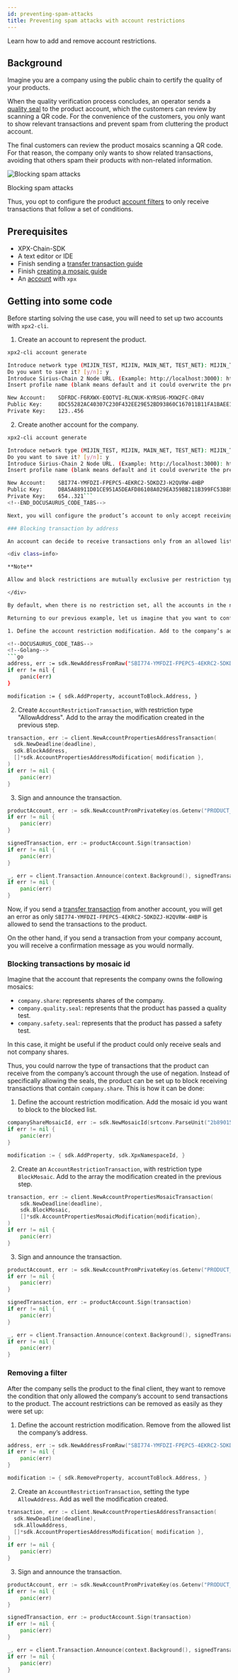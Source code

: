 ```yaml
---
id: preventing-spam-attacks
title: Preventing spam attacks with account restrictions
---
```


Learn how to add and remove account restrictions.

## Background

Imagine you are a company using the public chain to certify the quality of your products.

When the quality verification process concludes, an operator sends a [quality seal](../../built-in-features/mosaic.md) to the product account, which the customers can review by scanning a QR code. For the convenience of the customers, you only want to show relevant transactions and prevent spam from cluttering the product account.

The final customers can review the product mosaics scanning a QR code. For that reason, the company only wants to show related transactions, avoiding that others spam their products with non-related information.

![Blocking spam attacks](img/TODO.png "Blocking spam attacks")

<p class=caption>Blocking spam attacks</p>


Thus, you opt to configure the product [account filters](../../built-in-features/account-filter.md) to only receive transactions that follow a set of conditions.

## Prerequisites

- XPX-Chain-SDK
- A text editor or IDE
- Finish sending a [transfer transaction guide](../transaction/sending-a-transfer-transaction.md)
- Finish [creating a mosaic guide](../mosaic/creating-a-mosaic.md)
- An [account](../../built-in-features/account.md) with `xpx`

## Getting into some code

Before starting solving the use case, you will need to set up two accounts with `xpx2-cli`.

1. Create an account to represent the product.

<!--DOCUSAURUS_CODE_TABS-->
<!--Bash-->
```sh
xpx2-cli account generate

Introduce network type (MIJIN_TEST, MIJIN, MAIN_NET, TEST_NET): MIJIN_TEST
Do you want to save it? [y/n]: y
Introduce Sirius-Chain 2 Node URL. (Example: http://localhost:3000): http://localhost:3000
Insert profile name (blank means default and it could overwrite the previous profile): product

New Account:    SDFRDC-F6RXWX-EOOTVI-RLCNUK-KYRSU6-MXW2FC-OR4V
Public Key:     8DC55282AC40307C230F432EE29E52BD93860C167011B11FA1BAEE124B76AB19
Private Key:    123..456
```
<!--END_DOCUSAURUS_CODE_TABS-->

2. Create another account for the company.

<!--DOCUSAURUS_CODE_TABS-->
<!--Bash-->
```sh
xpx2-cli account generate

Introduce network type (MIJIN_TEST, MIJIN, MAIN_NET, TEST_NET): MIJIN_TEST
Do you want to save it? [y/n]: y
Introduce Sirius-Chain 2 Node URL. (Example: http://localhost:3000): http://localhost:3000
Insert profile name (blank means default and it could overwrite the previous profile): company

New Account:    SBI774-YMFDZI-FPEPC5-4EKRC2-5DKDZJ-H2QVRW-4HBP
Public Key:     DBA5A88911D01CE951A5DEAFD86108A029EA359BB211B399FC53B8908D6AE272
Private Key:    654..321```
<!--END_DOCUSAURUS_CODE_TABS-->

Next, you will configure the product’s account to only accept receiving transfer transactions that contain a specific mosaic.

### Blocking transaction by address

An account can decide to receive transactions only from an allowed list of [addresses](../../built-in-features/account.md). Similarly, an account can specify a blocked list of addresses to block transactions from.

<div class=info>

**Note**

Allow and block restrictions are mutually exclusive per restriction type. In other words, an account can only be configured to have either an allowed or blocked list per type of restriction.

</div>

By default, when there is no restriction set, all the accounts in the network can announce transactions to the stated account.

Returning to our previous example, let us imagine that you want to configure the product account to only accept receiving transactions that come from the company’s account. You might take the following steps to do so:

1. Define the account restriction modification. Add to the company’s address `SBI774-YMFDZI-FPEPC5-4EKRC2-5DKDZJ-H2QVRW-4HBP` to the allowed list.

<!--DOCUSAURUS_CODE_TABS-->
<!--Golang-->
```go
address, err := sdk.NewAddressFromRaw("SBI774-YMFDZI-FPEPC5-4EKRC2-5DKDZJ-H2QVRW-4HBP")
if err != nil {
    panic(err)
}

modification := { sdk.AddProperty, accountToBlock.Address, }
```
<!--END_DOCUSAURUS_CODE_TABS-->

2. Create `AccountRestrictionTransaction`, with restriction type "AllowAddress". Add to the array the modification created in the previous step.

<!--DOCUSAURUS_CODE_TABS-->
<!--Golang-->
```go
transaction, err := client.NewAccountPropertiesAddressTransaction(
  sdk.NewDeadline(deadline),
  sdk.BlockAddress,
  []*sdk.AccountPropertiesAddressModification{ modification },
)
if err != nil {
    panic(err)
}
```
<!--END_DOCUSAURUS_CODE_TABS-->

3. Sign and announce the transaction.

<!--DOCUSAURUS_CODE_TABS-->
<!--Golang-->
```go
productAccount, err := sdk.NewAccountPromPrivateKey(os.Getenv("PRODUCT_PRIVATE_KEY"))
if err != nil {
    panic(err)
}

signedTransaction, err := productAccount.Sign(transaction)
if err != nil {
    panic(err)
}

_, err = client.Transaction.Announce(context.Background(), signedTransaction)
if err != nil {
    panic(err)
}
```
<!--END_DOCUSAURUS_CODE_TABS-->

Now, if you send a [transfer transaction](../../built-in-features/transfer-transaction.md) from another account, you will get an error as only `SBI774-YMFDZI-FPEPC5-4EKRC2-5DKDZJ-H2QVRW-4HBP` is allowed to send the transactions to the product.

On the other hand, if you send a transaction from your company account, you will receive a confirmation message as you would normally.

### Blocking transactions by mosaic id

Imagine that the account that represents the company owns the following mosaics:

- `company.share`: represents shares of the company.
- `company.quality.seal`: represents that the product has passed a quality test.
- `company.safety.seal`: represents that the product has passed a safety test.

In this case, it might be useful if the product could only receive seals and not company shares.

Thus, you could narrow the type of transactions that the product can receive from the company’s account through the use of negation. Instead of specifically allowing the seals, the product can be set up to block receiving transactions that contain `company.share`. This is how it can be done:

1. Define the account restriction modification. Add the mosaic id you want to block to the blocked list.

<!--DOCUSAURUS_CODE_TABS-->
<!--Golang-->
```go
companyShareMosaicId, err := sdk.NewMosaicId(srtconv.ParseUnit("2b890153b7a18ff2", 16, 64))
if err != nil {
    panic(err)
}

modification := { sdk.AddProperty, sdk.XpxNamespaceId, }
```
<!--END_DOCUSAURUS_CODE_TABS-->

2. Create an `AccountRestrictionTransaction`, with restriction type `BlockMosaic`. Add to the array the modification created in the previous step.

<!--DOCUSAURUS_CODE_TABS-->
<!--Golang-->
```go
transaction, err := client.NewAccountPropertiesMosaicTransaction(
    sdk.NewDeadline(deadline),
    sdk.BlockMosaic,
    []*sdk.AccountPropertiesMosaicModification{modification},
)
if err != nil {
    panic(err)
}
```
<!--END_DOCUSAURUS_CODE_TABS-->

3. Sign and announce the transaction.

<!--DOCUSAURUS_CODE_TABS-->
<!--Golang-->
```go
productAccount, err := sdk.NewAccountPromPrivateKey(os.Getenv("PRODUCT_PRIVATE_KEY"))
if err != nil {
    panic(err)
}

signedTransaction, err := productAccount.Sign(transaction)
if err != nil {
    panic(err)
}

_, err = client.Transaction.Announce(context.Background(), signedTransaction)
if err != nil {
    panic(err)
}
```
<!--END_DOCUSAURUS_CODE_TABS-->


### Removing a filter

After the company sells the product to the final client, they want to remove the condition that only allowed the company’s account to send transactions to the product. The account restrictions can be removed as easily as they were set up:

1. Define the account restriction modification. Remove from the allowed list the company’s address.

<!--DOCUSAURUS_CODE_TABS-->
<!--Golang-->
```go
address, err := sdk.NewAddressFromRaw("SBI774-YMFDZI-FPEPC5-4EKRC2-5DKDZJ-H2QVRW-4HBP")
if err != nil {
    panic(err)
}

modification := { sdk.RemoveProperty, accountToBlock.Address, }
```
<!--END_DOCUSAURUS_CODE_TABS-->

2. Create an `AccountRestrictionTransaction`, setting the type `AllowAddress`. Add as well the modification created.

<!--DOCUSAURUS_CODE_TABS-->
<!--Golang-->
```go
transaction, err := client.NewAccountPropertiesAddressTransaction(
  sdk.NewDeadline(deadline),
  sdk.AllowAddress,
  []*sdk.AccountPropertiesAddressModification{ modification },
)
if err != nil {
    panic(err)
}
```
<!--END_DOCUSAURUS_CODE_TABS-->

3. Sign and announce the transaction.

<!--DOCUSAURUS_CODE_TABS-->
<!--Golang-->
```go
productAccount, err := sdk.NewAccountPromPrivateKey(os.Getenv("PRODUCT_PRIVATE_KEY"))
if err != nil {
    panic(err)
}

signedTransaction, err := productAccount.Sign(transaction)
if err != nil {
    panic(err)
}

_, err = client.Transaction.Announce(context.Background(), signedTransaction)
if err != nil {
    panic(err)
}
```
<!--END_DOCUSAURUS_CODE_TABS-->

